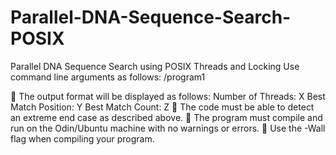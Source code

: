 # Parallel-DNA-Sequence-Search-POSIX
Parallel DNA Sequence Search using POSIX Threads and Locking
Use command line arguments as follows:
/program1 <Sequence File Name> <Subsequence File Name> <Num Threads>

 The output format will be displayed as follows:
Number of Threads: X
Best Match Position: Y
Best Match Count: Z
 The code must be able to detect an extreme end case as described
above.
 The program must compile and run on the Odin/Ubuntu machine with no
warnings or errors.
 Use the -Wall flag when compiling your program.
